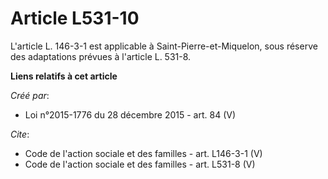 # Article L531-10

L'article L. 146-3-1 est applicable à Saint-Pierre-et-Miquelon, sous réserve des adaptations prévues à l'article L. 531-8.

**Liens relatifs à cet article**

_Créé par_:

  - Loi n°2015-1776 du 28 décembre 2015 - art. 84 (V)

_Cite_:

  - Code de l'action sociale et des familles - art. L146-3-1 (V)
  - Code de l'action sociale et des familles - art. L531-8 (V)
